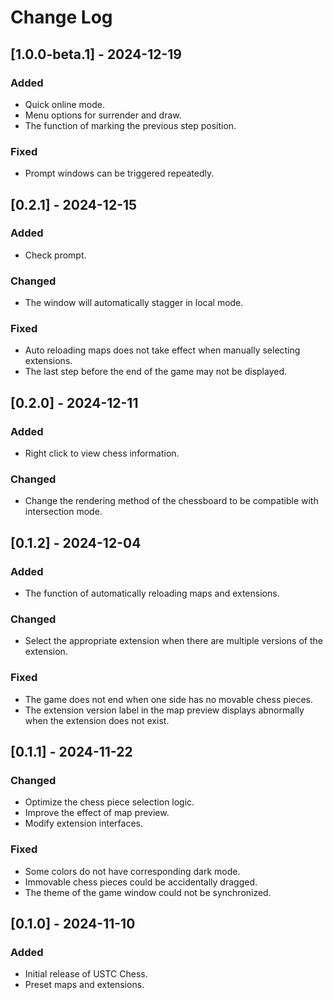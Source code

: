 # Change Log

## [1.0.0-beta.1] - 2024-12-19

### Added

- Quick online mode.
- Menu options for surrender and draw.
- The function of marking the previous step position.

### Fixed

- Prompt windows can be triggered repeatedly.

## [0.2.1] - 2024-12-15

### Added

- Check prompt.

### Changed

- The window will automatically stagger in local mode.

### Fixed

- Auto reloading maps does not take effect when manually selecting extensions.
- The last step before the end of the game may not be displayed.

## [0.2.0] - 2024-12-11

### Added

- Right click to view chess information.

### Changed

- Change the rendering method of the chessboard to be compatible with intersection mode.

## [0.1.2] - 2024-12-04

### Added

- The function of automatically reloading maps and extensions.

### Changed

- Select the appropriate extension when there are multiple versions of the extension.

### Fixed

- The game does not end when one side has no movable chess pieces.
- The extension version label in the map preview displays abnormally when the extension does not exist.

## [0.1.1] - 2024-11-22

### Changed

- Optimize the chess piece selection logic.
- Improve the effect of map preview.
- Modify extension interfaces.

### Fixed

- Some colors do not have corresponding dark mode.
- Immovable chess pieces could be accidentally dragged.
- The theme of the game window could not be synchronized.

## [0.1.0] - 2024-11-10

### Added

- Initial release of USTC Chess.
- Preset maps and extensions.
